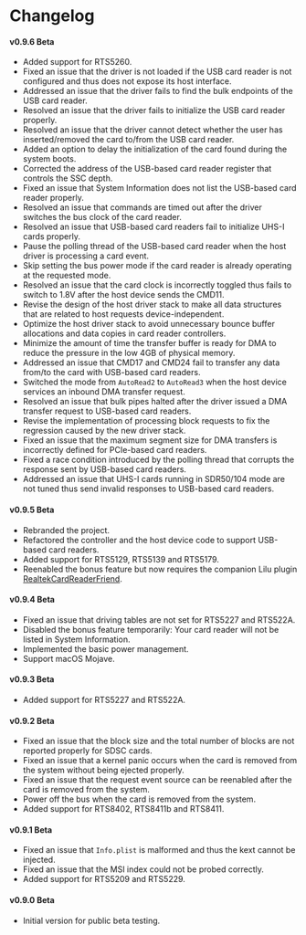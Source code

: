 #  Changelog

#### v0.9.6 Beta
- Added support for RTS5260.
- Fixed an issue that the driver is not loaded if the USB card reader is not configured and thus does not expose its host interface.
- Addressed an issue that the driver fails to find the bulk endpoints of the USB card reader.
- Resolved an issue that the driver fails to initialize the USB card reader properly.
- Resolved an issue that the driver cannot detect whether the user has inserted/removed the card to/from the USB card reader.
- Added an option to delay the initialization of the card found during the system boots.
- Corrected the address of the USB-based card reader register that controls the SSC depth.
- Fixed an issue that System Information does not list the USB-based card reader properly.
- Resolved an issue that commands are timed out after the driver switches the bus clock of the card reader.
- Resolved an issue that USB-based card readers fail to initialize UHS-I cards properly.
- Pause the polling thread of the USB-based card reader when the host driver is processing a card event.
- Skip setting the bus power mode if the card reader is already operating at the requested mode.
- Resolved an issue that the card clock is incorrectly toggled thus fails to switch to 1.8V after the host device sends the CMD11.
- Revise the design of the host driver stack to make all data structures that are related to host requests device-independent.
- Optimize the host driver stack to avoid unnecessary bounce buffer allocations and data copies in card reader controllers.
- Minimize the amount of time the transfer buffer is ready for DMA to reduce the pressure in the low 4GB of physical memory.
- Addressed an issue that CMD17 and CMD24 fail to transfer any data from/to the card with USB-based card readers.
- Switched the mode from `AutoRead2` to `AutoRead3` when the host device services an inbound DMA transfer request.
- Resolved an issue that bulk pipes halted after the driver issued a DMA transfer request to USB-based card readers. 
- Revise the implementation of processing block requests to fix the regression caused by the new driver stack.
- Fixed an issue that the maximum segment size for DMA transfers is incorrectly defined for PCIe-based card readers.
- Fixed a race condition introduced by the polling thread that corrupts the response sent by USB-based card readers.
- Addressed an issue that UHS-I cards running in SDR50/104 mode are not tuned thus send invalid responses to USB-based card readers.

#### v0.9.5 Beta
- Rebranded the project.
- Refactored the controller and the host device code to support USB-based card readers.
- Added support for RTS5129, RTS5139 and RTS5179.
- Reenabled the bonus feature but now requires the companion Lilu plugin [RealtekCardReaderFriend](https://github.com/0xFireWolf/RealtekCardReaderFriend/).

#### v0.9.4 Beta
- Fixed an issue that driving tables are not set for RTS5227 and RTS522A.  
- Disabled the bonus feature temporarily: Your card reader will not be listed in System Information.  
- Implemented the basic power management.
- Support macOS Mojave.

#### v0.9.3 Beta
- Added support for RTS5227 and RTS522A.

#### v0.9.2 Beta
- Fixed an issue that the block size and the total number of blocks are not reported properly for SDSC cards.
- Fixed an issue that a kernel panic occurs when the card is removed from the system without being ejected properly.
- Fixed an issue that the request event source can be reenabled after the card is removed from the system.
- Power off the bus when the card is removed from the system.
- Added support for RTS8402, RTS8411b and RTS8411.

#### v0.9.1 Beta
- Fixed an issue that `Info.plist` is malformed and thus the kext cannot be injected.
- Fixed an issue that the MSI index could not be probed correctly.
- Added support for RTS5209 and RTS5229.

#### v0.9.0 Beta
- Initial version for public beta testing.

